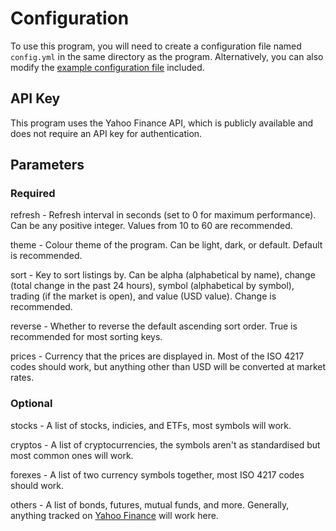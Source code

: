 # Configuration
To use this program, you will need to create a configuration file named `config.yml` in the same directory as the program. Alternatively, you can also modify the [example configuration file](config.yml) included.

## API Key

This program uses the Yahoo Finance API, which is publicly available and does not require an API key for authentication.

## Parameters

### Required

refresh - Refresh interval in seconds (set to 0 for maximum performance). Can be any positive integer. Values from 10 to 60 are recommended.

theme - Colour theme of the program. Can be light, dark, or default. Default is recommended.

sort - Key to sort listings by. Can be alpha (alphabetical by name), change (total change in the past 24 hours), symbol (alphabetical by symbol), trading (if the market is open), and value (USD value). Change is recommended.

reverse - Whether to reverse the default ascending sort order. True is recommended for most sorting keys.

prices - Currency that the prices are displayed in. Most of the ISO 4217 codes should work, but anything other than USD will be converted at market rates.

### Optional

stocks - A list of stocks, indicies, and ETFs, most symbols will work.

cryptos - A list of cryptocurrencies, the symbols aren't as standardised but most common ones will work.

forexes - A list of two currency symbols together, most ISO 4217 codes should work.

others - A list of bonds, futures, mutual funds, and more. Generally, anything tracked on [Yahoo Finance](https://finance.yahoo.com/) will work here.
